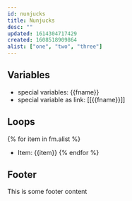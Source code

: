 ```yaml
---
id: nunjucks
title: Nunjucks
desc: ""
updated: 1614304717429
created: 1608518909864
alist: ["one", "two", "three"]
---
```


## Variables

- special variables: {{fname}}
- special variable as link: [[{{fname}}]]
<!-- - special variable as note ref: ![[{{fname}}#footer]] -->

## Loops

{% for item in fm.alist %}

- Item: {{item}}
  {% endfor %}

## Footer

This is some footer content

